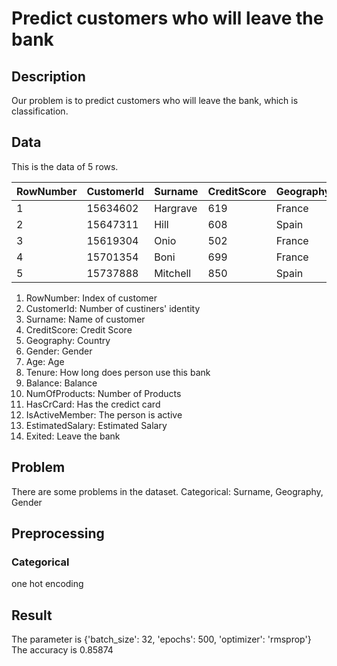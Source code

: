 # Predict customers who will leave the bank

## Description
  Our problem is to predict customers who will leave the bank, which is classification. 

## Data

This is the data of 5 rows.

|RowNumber|CustomerId|Surname|CreditScore|Geography|Gender|Age|Tenure|Balance|NumOfProducts|HasCrCard|IsActiveMember|EstimatedSalary|Exited|
| --- | --- | --- | --- | --- | --- | --- | --- | --- | --- | --- | --- | --- | --- |
|1|15634602|Hargrave|619|France|Female|42|2|0|1|1|1|101348.88|1|
|2|15647311|Hill|608|Spain|Female|41|1|83807.86|1|0|1|112542.58|0|
|3|15619304|Onio|502|France|Female|42|8|159660.8|3|1|0|113931.57|1|
|4|15701354|Boni|699|France|Female|39|1|0|2|0|0|93826.63|0|
|5|15737888|Mitchell|850|Spain|Female|43|2|125510.82|1|1|1|79084.1|0|

1. RowNumber: Index of customer
2. CustomerId: Number of custiners' identity
3. Surname: Name of customer
4. CreditScore: Credit Score 
5. Geography: Country
6. Gender: Gender
7. Age: Age
8. Tenure: How long does person use this bank
9. Balance: Balance
10. NumOfProducts: Number of Products
11. HasCrCard: Has the credict card 
12. IsActiveMember: The person is active
13. EstimatedSalary: Estimated Salary
14. Exited: Leave the bank

## Problem

There are some problems in the dataset. 
Categorical: Surname, Geography, Gender


## Preprocessing

### Categorical
  one hot encoding

## Result
The parameter is {'batch_size': 32, 'epochs': 500, 'optimizer': 'rmsprop'}
The accuracy is 0.85874


